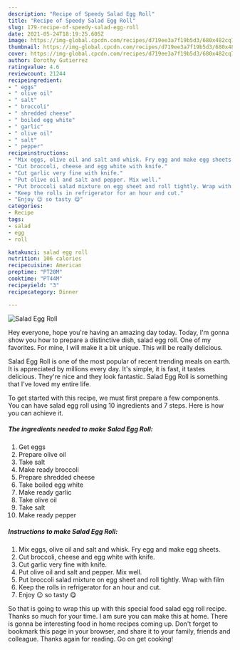 ```yaml
---
description: "Recipe of Speedy Salad Egg Roll"
title: "Recipe of Speedy Salad Egg Roll"
slug: 179-recipe-of-speedy-salad-egg-roll
date: 2021-05-24T18:19:25.605Z
image: https://img-global.cpcdn.com/recipes/d719ee3a7f19b5d3/680x482cq70/salad-egg-roll-recipe-main-photo.jpg
thumbnail: https://img-global.cpcdn.com/recipes/d719ee3a7f19b5d3/680x482cq70/salad-egg-roll-recipe-main-photo.jpg
cover: https://img-global.cpcdn.com/recipes/d719ee3a7f19b5d3/680x482cq70/salad-egg-roll-recipe-main-photo.jpg
author: Dorothy Gutierrez
ratingvalue: 4.6
reviewcount: 21244
recipeingredient:
- " eggs"
- " olive oil"
- " salt"
- " broccoli"
- " shredded cheese"
- " boiled egg white"
- " garlic"
- " olive oil"
- " salt"
- " pepper"
recipeinstructions:
- "Mix eggs, olive oil and salt and whisk. Fry egg and make egg sheets."
- "Cut broccoli, cheese and egg white with knife."
- "Cut garlic very fine with knife."
- "Put olive oil and salt and pepper. Mix well."
- "Put broccoli salad mixture on egg sheet and roll tightly. Wrap with film"
- "Keep the rolls in refrigerator for an hour and cut."
- "Enjoy 😉 so tasty 😋"
categories:
- Recipe
tags:
- salad
- egg
- roll

katakunci: salad egg roll 
nutrition: 106 calories
recipecuisine: American
preptime: "PT20M"
cooktime: "PT44M"
recipeyield: "3"
recipecategory: Dinner

---
```



![Salad Egg Roll](https://img-global.cpcdn.com/recipes/d719ee3a7f19b5d3/680x482cq70/salad-egg-roll-recipe-main-photo.jpg)

Hey everyone, hope you're having an amazing day today. Today, I'm gonna show you how to prepare a distinctive dish, salad egg roll. One of my favorites. For mine, I will make it a bit unique. This will be really delicious.

Salad Egg Roll is one of the most popular of recent trending meals on earth. It is appreciated by millions every day. It's simple, it is fast, it tastes delicious. They're nice and they look fantastic. Salad Egg Roll is something that I've loved my entire life.




To get started with this recipe, we must first prepare a few components. You can have salad egg roll using 10 ingredients and 7 steps. Here is how you can achieve it.

<!--inarticleads1-->

##### The ingredients needed to make Salad Egg Roll:

1. Get  eggs
1. Prepare  olive oil
1. Take  salt
1. Make ready  broccoli
1. Prepare  shredded cheese
1. Take  boiled egg white
1. Make ready  garlic
1. Take  olive oil
1. Take  salt
1. Make ready  pepper




<!--inarticleads2-->

##### Instructions to make Salad Egg Roll:

1. Mix eggs, olive oil and salt and whisk. Fry egg and make egg sheets.
1. Cut broccoli, cheese and egg white with knife.
1. Cut garlic very fine with knife.
1. Put olive oil and salt and pepper. Mix well.
1. Put broccoli salad mixture on egg sheet and roll tightly. Wrap with film
1. Keep the rolls in refrigerator for an hour and cut.
1. Enjoy 😉 so tasty 😋




So that is going to wrap this up with this special food salad egg roll recipe. Thanks so much for your time. I am sure you can make this at home. There is gonna be interesting food in home recipes coming up. Don't forget to bookmark this page in your browser, and share it to your family, friends and colleague. Thanks again for reading. Go on get cooking!
